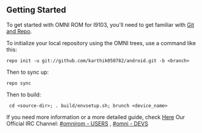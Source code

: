 Getting Started
---------------

To get started with OMNI ROM for I9103, you'll need to get
familiar with [Git and Repo](http://source.android.com/download/using-repo).

To initialize your local repository using the OMNI trees, use a command like this:

    repo init -u git://github.com/karthik050782/android.git -b <branch>

Then to sync up:

    repo sync

Then to build:

     cd <source-dir>; . build/envsetup.sh; brunch <device_name>

If you need more information or a more detailed guide, check [Here](http://docs.omnirom.org)
Our Official IRC Channel: [#omnirom - USERS](http://webchat.freenode.net/?channels=omnirom)  ,  [#omni - DEVS](http://webchat.freenode.net/?channels=omni)
